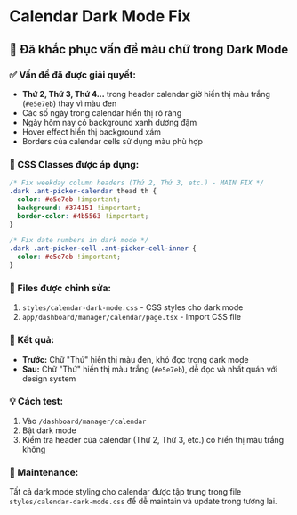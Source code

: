 # Calendar Dark Mode Fix

## 🌙 Đã khắc phục vấn đề màu chữ trong Dark Mode

### ✅ Vấn đề đã được giải quyết:

- **Thứ 2, Thứ 3, Thứ 4...** trong header calendar giờ hiển thị màu trắng (`#e5e7eb`) thay vì màu đen
- Các số ngày trong calendar hiển thị rõ ràng
- Ngày hôm nay có background xanh dương đậm
- Hover effect hiển thị background xám
- Borders của calendar cells sử dụng màu phù hợp

### 🎨 CSS Classes được áp dụng:

```css
/* Fix weekday column headers (Thứ 2, Thứ 3, etc.) - MAIN FIX */
.dark .ant-picker-calendar thead th {
  color: #e5e7eb !important;
  background: #374151 !important;
  border-color: #4b5563 !important;
}

/* Fix date numbers in dark mode */
.dark .ant-picker-cell .ant-picker-cell-inner {
  color: #e5e7eb !important;
}
```

### 📁 Files được chỉnh sửa:

1. `styles/calendar-dark-mode.css` - CSS styles cho dark mode
2. `app/dashboard/manager/calendar/page.tsx` - Import CSS file

### 🚀 Kết quả:

- **Trước:** Chữ "Thứ" hiển thị màu đen, khó đọc trong dark mode
- **Sau:** Chữ "Thứ" hiển thị màu trắng (`#e5e7eb`), dễ đọc và nhất quán với design system

### 💡 Cách test:

1. Vào `/dashboard/manager/calendar`
2. Bật dark mode
3. Kiểm tra header của calendar (Thứ 2, Thứ 3, etc.) có hiển thị màu trắng không

### 🔧 Maintenance:

Tất cả dark mode styling cho calendar được tập trung trong file `styles/calendar-dark-mode.css` để dễ maintain và update trong tương lai.

